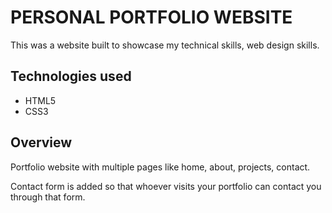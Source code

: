 # PERSONAL PORTFOLIO WEBSITE


This was a website built to showcase my technical skills, web design skills.

## Technologies used

* HTML5
* CSS3

## Overview

Portfolio website with multiple pages like home, about, projects, contact.

Contact form is added so that whoever visits your portfolio can contact you through that form. 



